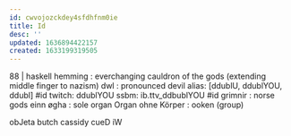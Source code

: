 ```yaml
---
id: cwvojozckdey4sfdhfnm0ie
title: Id
desc: ''
updated: 1636894422157
created: 1633199319505
---
```


88 | haskell hemming : everchanging cauldron of the gods (extending middle finger to nazism)
dwl : pronounced devil
  alias: [ddublU, ddublYOU, ddubl]
  #id
  twitch: ddublYOU
  ssbm: ib.ttv_ddbublYOU
  #id
grimnir : norse gods
einn øgha : sole organ
  Organ ohne Körper :  ooken (group)

obJeta
butch cassidy
cueD
iW
